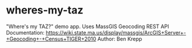 # wheres-my-taz

"Where's my TAZ?" demo app.
Uses MassGIS Geocoding REST API
Documentation: https://wiki.state.ma.us/display/massgis/ArcGIS+Server+-+Geocoding+-+Census+TIGER+2010
Author: Ben Krepp
